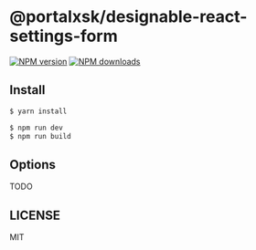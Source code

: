 # @portalxsk/designable-react-settings-form

[![NPM version](https://img.shields.io/npm/v/@portalxsk/designable-react-settings-form.svg?style=flat)](https://npmjs.org/package/@portalxsk/designable-react-settings-form)
[![NPM downloads](http://img.shields.io/npm/dm/@portalxsk/designable-react-settings-form.svg?style=flat)](https://npmjs.org/package/@portalxsk/designable-react-settings-form)

## Install

```bash
$ yarn install
```

```bash
$ npm run dev
$ npm run build
```

## Options

TODO

## LICENSE

MIT
